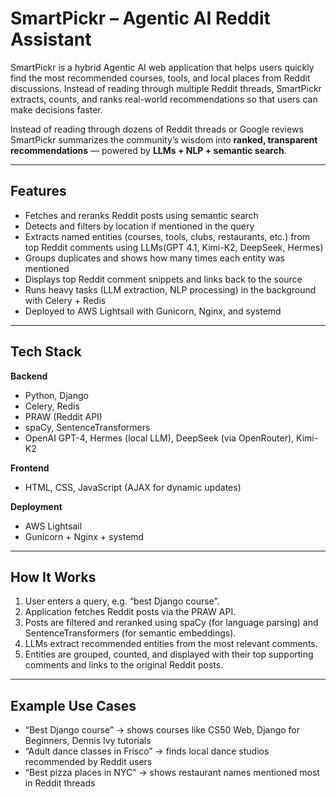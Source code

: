 # SmartPickr – Agentic AI Reddit Assistant

SmartPickr is a hybrid Agentic AI web application that helps users quickly find the most recommended courses, tools, and local places from Reddit discussions. Instead of reading through multiple 
Reddit threads, SmartPickr extracts, counts, and ranks real-world recommendations so that users can make decisions faster.

Instead of reading through dozens of Reddit threads or Google reviews SmartPickr summarizes the community’s wisdom into **ranked, transparent recommendations** — powered by **LLMs + NLP + semantic search**.


---

## Features
- Fetches and reranks Reddit posts using semantic search
- Detects and filters by location if mentioned in the query
- Extracts named entities (courses, tools, clubs, restaurants, etc.) from top Reddit comments using LLMs(GPT 4.1, Kimi-K2, DeepSeek, Hermes)
- Groups duplicates and shows how many times each entity was mentioned
- Displays top Reddit comment snippets and links back to the source
- Runs heavy tasks (LLM extraction, NLP processing) in the background with Celery + Redis
- Deployed to AWS Lightsail with Gunicorn, Nginx, and systemd

---

## Tech Stack
**Backend**
- Python, Django
- Celery, Redis
- PRAW (Reddit API)
- spaCy, SentenceTransformers
- OpenAI GPT-4, Hermes (local LLM), DeepSeek (via OpenRouter), Kimi-K2

**Frontend**
- HTML, CSS, JavaScript (AJAX for dynamic updates)

**Deployment**
- AWS Lightsail
- Gunicorn + Nginx + systemd

---

## How It Works
1. User enters a query, e.g. “best Django course”.
2. Application fetches Reddit posts via the PRAW API.
3. Posts are filtered and reranked using spaCy (for language parsing) and SentenceTransformers (for semantic embeddings).
4. LLMs extract recommended entities from the most relevant comments.
5. Entities are grouped, counted, and displayed with their top supporting comments and links to the original Reddit posts.

---

## Example Use Cases
- “Best Django course” → shows courses like CS50 Web, Django for Beginners, Dennis Ivy tutorials
- “Adult dance classes in Frisco” → finds local dance studios recommended by Reddit users
- “Best pizza places in NYC” → shows restaurant names mentioned most in Reddit threads



